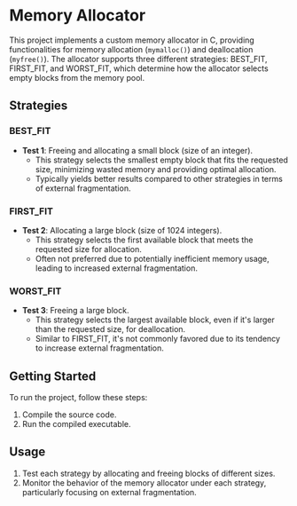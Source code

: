 # Memory Allocator

This project implements a custom memory allocator in C, providing functionalities for memory allocation (`mymalloc()`) and deallocation (`myfree()`). The allocator supports three different strategies: BEST_FIT, FIRST_FIT, and WORST_FIT, which determine how the allocator selects empty blocks from the memory pool.

## Strategies

### BEST_FIT
- **Test 1**: Freeing and allocating a small block (size of an integer).
  - This strategy selects the smallest empty block that fits the requested size, minimizing wasted memory and providing optimal allocation.
  - Typically yields better results compared to other strategies in terms of external fragmentation.

### FIRST_FIT
- **Test 2**: Allocating a large block (size of 1024 integers).
  - This strategy selects the first available block that meets the requested size for allocation.
  - Often not preferred due to potentially inefficient memory usage, leading to increased external fragmentation.

### WORST_FIT
- **Test 3**: Freeing a large block.
  - This strategy selects the largest available block, even if it's larger than the requested size, for deallocation.
  - Similar to FIRST_FIT, it's not commonly favored due to its tendency to increase external fragmentation.

## Getting Started

To run the project, follow these steps:

1. Compile the source code.
2. Run the compiled executable.

## Usage

1. Test each strategy by allocating and freeing blocks of different sizes.
2. Monitor the behavior of the memory allocator under each strategy, particularly focusing on external fragmentation.
